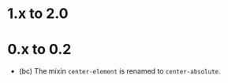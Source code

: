 1.x to 2.0
==========

0.x to 0.2
==========

*   (bc) The mixin `center-element` is renamed to `center-absolute`.
